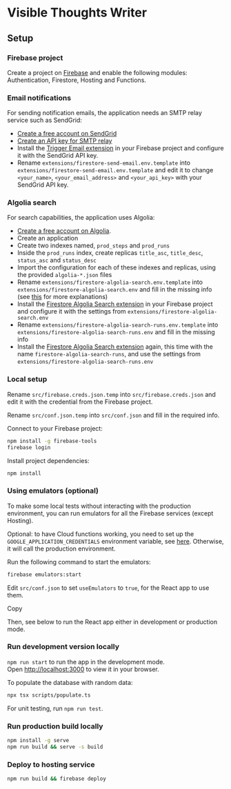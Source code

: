 # Visible Thoughts Writer

## Setup

### Firebase project

Create a project on [Firebase](https://console.firebase.google.com) and enable the following modules: Authentication, Firestore, Hosting and Functions.

### Email notifications

For sending notification emails, the application needs an SMTP relay service such as SendGrid:

- [Create a free account on SendGrid](https://signup.sendgrid.com/)
- [Create an API key for SMTP relay](https://app.sendgrid.com/guide/integrate/langs/smtp)
- Install the [Trigger Email extension](https://extensions.dev/extensions/firebase/firestore-send-email) in your Firebase project and configure it with the SendGrid API key.
- Rename `extensions/firestore-send-email.env.template` into `extensions/firestore-send-email.env.template` and edit it to change `<your_name>`, `<your_email_address>` and `<your_api_key>` with your SendGrid API key.

### Algolia search

For search capabilities, the application uses Algolia:

- [Create a free account on Algolia](https://www.algolia.com/users/sign_up).
- Create an application
- Create two indexes named, `prod_steps` and `prod_runs`
- Inside the `prod_runs` index, create replicas `title_asc`, `title_desc`, `status_asc` and `status_desc`
- Import the configuration for each of these indexes and replicas, using the provided `algolia-*.json` files
- Rename `extensions/firestore-algolia-search.env.template` into `extensions/firestore-algolia-search.env` and fill in the missing info (see [this](https://github.com/algolia/firestore-algolia-search#configuration-parameters) for more explanations)
- Install the [Firestore Algolia Search extension](https://extensions.dev/extensions/algolia/firestore-algolia-search) in your Firebase project and configure it with the settings from `extensions/firestore-algolia-search.env`
- Rename `extensions/firestore-algolia-search-runs.env.template` into `extensions/firestore-algolia-search-runs.env` and fill in the missing info
- Install the [Firestore Algolia Search extension](https://extensions.dev/extensions/algolia/firestore-algolia-search) again, this time with the name `firestore-algolia-search-runs`, and use the settings from `extensions/firestore-algolia-search-runs.env`

### Local setup

Rename `src/firebase.creds.json.temp` into `src/firebase.creds.json` and edit it with the credential from the Firebase project.

Rename `src/conf.json.temp` into `src/conf.json` and fill in the required info.

Connect to your Firebase project:

```bash
npm install -g firebase-tools
firebase login
```

Install project dependencies:

```bash
npm install
```

### Using emulators (optional)

To make some local tests without interacting with the production environment,
you can run emulators for all the Firebase services (except Hosting).

Optional: to have Cloud functions working, you need to set up the `GOOGLE_APPLICATION_CREDENTIALS` environment variable, see [here](https://firebase.google.com/docs/functions/local-emulator#set_up_admin_credentials_optional). Otherwise, it will call the production environment.

Run the following command to start the emulators:

```bash
firebase emulators:start
```

Edit `src/conf.json` to set `useEmulators` to `true`, for the React app to use them.

Copy

Then, see below to run the React app either in development or production mode.

### Run development version locally

`npm run start` to run the app in the development mode.\
Open [http://localhost:3000](http://localhost:3000) to view it in your browser.

To populate the database with random data:

```bash
npx tsx scripts/populate.ts
```

For unit testing, run `npm run test`.

### Run production build locally

```bash
npm install -g serve
npm run build && serve -s build
```

### Deploy to hosting service

```bash
npm run build && firebase deploy
```
